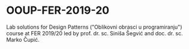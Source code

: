 # OOUP-FER-2019-20
Lab solutions for Design Patterns ("Oblikovni obrasci u programiranju") course at FER 2019/20 led by prof. dr. sc. Siniša Šegvić and doc. dr. sc. Marko Čupić.
